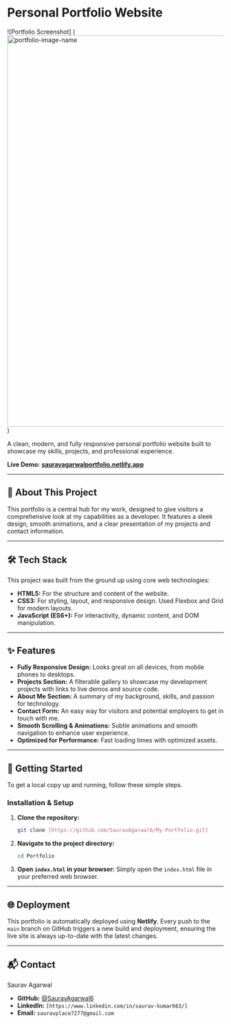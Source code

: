 # Personal Portfolio Website

![Portfolio Screenshot] (<img width="1900" height="910" alt="portfolio-image-name" src="https://github.com/user-attachments/assets/cbee78ba-8554-4a1d-87c0-3c01a623c90a" />
)

A clean, modern, and fully responsive personal portfolio website built to showcase my skills, projects, and professional experience.

**Live Demo:** [**sauravagarwalportfolio.netlify.app**](https://sauravagarwalportfolio.netlify.app/)

---

## 🌟 About This Project

This portfolio is a central hub for my work, designed to give visitors a comprehensive look at my capabilities as a developer. It features a sleek design, smooth animations, and a clear presentation of my projects and contact information.

---

## 🛠️ Tech Stack

This project was built from the ground up using core web technologies:

* **HTML5:** For the structure and content of the website.
* **CSS3:** For styling, layout, and responsive design. Used Flexbox and Grid for modern layouts.
* **JavaScript (ES6+):** For interactivity, dynamic content, and DOM manipulation.

---

## ✨ Features

* **Fully Responsive Design:** Looks great on all devices, from mobile phones to desktops.
* **Projects Section:** A filterable gallery to showcase my development projects with links to live demos and source code.
* **About Me Section:** A summary of my background, skills, and passion for technology.
* **Contact Form:** An easy way for visitors and potential employers to get in touch with me.
* **Smooth Scrolling & Animations:** Subtle animations and smooth navigation to enhance user experience.
* **Optimized for Performance:** Fast loading times with optimized assets.

---

## 🚀 Getting Started

To get a local copy up and running, follow these simple steps.

### Installation & Setup

1.  **Clone the repository:**
    ```sh
    git clone [https://github.com/SauravAgarwal6/My-Portfolio.git]
    ```
2.  **Navigate to the project directory:**
    ```sh
    cd Portfolio
    ```
3.  **Open `index.html` in your browser:**
    Simply open the `index.html` file in your preferred web browser.

---

## 🌐 Deployment

This portfolio is automatically deployed using **Netlify**. Every push to the `main` branch on GitHub triggers a new build and deployment, ensuring the live site is always up-to-date with the latest changes.

---

## 📬 Contact

Saurav Agarwal

* **GitHub:** [@SauravAgarwal6](https://github.com/SauravAgarwal6)
* **LinkedIn:** `[https://www.linkedin.com/in/saurav-kumar663/]`
* **Email:** `sauravplace7277@gmail.com`
